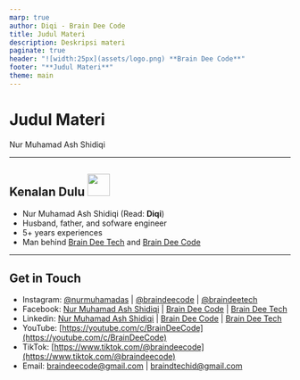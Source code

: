 ```yaml
---
marp: true
author: Diqi - Brain Dee Code
title: Judul Materi
description: Deskripsi materi
paginate: true
header: "![width:25px](assets/logo.png) **Brain Dee Code**"
footer: "**Judul Materi**"
theme: main
---
```


<!--
_class: "cover main"
_header: "![width:25px](assets/logo-white.png) **Brain Dee Code**"
_footer: ""
-->

# Judul Materi

Nur Muhamad Ash Shidiqi

---

## Kenalan Dulu <img src="https://media.giphy.com/media/hvRJCLFzcasrR4ia7z/giphy.gif" width="40px" />

- Nur Muhamad Ash Shidiqi (Read: **Diqi**)
- Husband, father, and sofware engineer
- 5+ years experiences
- Man behind [Brain Dee Tech](https://braindtech.id/) and [Brain Dee Code](https://youtube.com/c/BrainDeeCode)

---

## Get in Touch

- Instagram: [@nurmuhamadas](https://www.instagram.com/nurmuhamadas/) | [@braindeecode](https://www.instagram.com/braindeecode/) | [@braindeetech](https://www.instagram.com/braindeetech/)
- Facebook: [Nur Muhamad Ash Shidiqi](https://www.facebook.com/nurmuhamadash) | [Brain Dee Code](https://www.facebook.com/braindeecode) | [Brain Dee Tech](https://www.facebook.com/braindeetech)
- Linkedin: [Nur Muhamad Ash Shidiqi](https://www.linkedin.com/in/nurmuhamadas/) | [Brain Dee Code](https://www.linkedin.com/in/braindeecode/) | [Brain Dee Tech](https://www.linkedin.com/in/braindeetech/)
- YouTube: [https://youtube.com/c/BrainDeeCode](https://youtube.com/c/BrainDeeCode)
- TikTok: [https://www.tiktok.com/@braindeecode](https://www.tiktok.com/@braindeecode)
- Email: [braindeecode@gmail.com](mailto:braindeecode@gmail.com) | [braindtechid@gmail.com](mailto:braindtechid@gmail.com)
